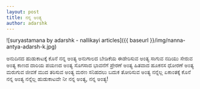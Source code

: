 ```yaml
---
layout: post
title: ನನ್ನ ಅಂತ್ಯ
author: adarshk
---
```


![suryastamana by adarshk - nallikayi articles]({{ baseurl }}/img/nanna-antya-adarsh-k.jpg)


<i class="fa fa-quote-left fa-3x fa-pull-left fa-border"></i>ಅನುದಿನದ ಹುಡುಕಾಟಕ್ಕೆ ಕೊನೆ ನನ್ನ ಅಂತ್ಯ
ಅನುಗಾಲದ ಬೇಡಿಕೆಯ ಈಡೇರಿಸುವ ಅಂತ್ಯ
ಸಾಗುವ ನದಿಯು ಸೇರುವ ಅಂತ್ಯ
ಕಾಣದ ದಾರಿಯ ಪಯಣದ ಅಂತ್ಯ
ಸೊಗಸಾದ ಭಾವನೆಗೆ ಪ್ರೇರಣೆ ಅಂತ್ಯ
ಹಿತವಾದ ಹೂಕನಸ ಧೋರಣೆ ಅಂತ್ಯ
ಮರುಗುವ ಜೀವಕೆ ಮುದ ತರಿಸುವ ಅಂತ್ಯ
ಮರಣ ಸನಿಹದಲು ಬದುಕ ತೋರಿಸುವ ಅಂತ್ಯ
ನನ್ನೆಲ್ಲ ಏಕಾಂತಕ್ಕೆ ಕೊನೆ ನನ್ನ ಅಂತ್ಯ
ನನ್ನೆಲ್ಲ ಹುಡುಕಾಟವೇ ನೀ ನನ್ನ ಅಂತ್ಯ, ನನ್ನ ಅಂತ್ಯ!